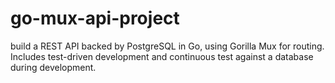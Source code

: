 # go-mux-api-project
 build a REST API backed by PostgreSQL in Go, using Gorilla Mux for routing. Includes test-driven development and continuous test against a database during development.
